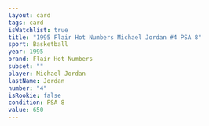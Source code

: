 ```yaml
---
layout: card
tags: card
isWatchlist: true
title: "1995 Flair Hot Numbers Michael Jordan #4 PSA 8"
sport: Basketball
year: 1995
brand: Flair Hot Numbers
subset: ""
player: Michael Jordan
lastName: Jordan
number: "4"
isRookie: false
condition: PSA 8
value: 650
---
```

